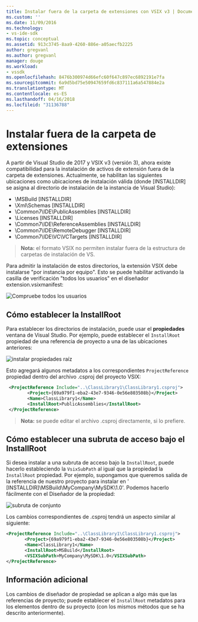 ```yaml
---
title: Instalar fuera de la carpeta de extensiones con VSIX v3 | Documentos de Microsoft
ms.custom: ''
ms.date: 11/09/2016
ms.technology:
- vs-ide-sdk
ms.topic: conceptual
ms.assetid: 913c3745-8aa9-4260-886e-a05aecfb2225
author: gregvanl
ms.author: gregvanl
manager: douge
ms.workload:
- vssdk
ms.openlocfilehash: 8476b300974d66efc60f647c897ec6892191e7fa
ms.sourcegitcommit: 6a9d5bd75e50947659fd6c837111a6a547884e2a
ms.translationtype: MT
ms.contentlocale: es-ES
ms.lasthandoff: 04/16/2018
ms.locfileid: "31136788"
---
```

# <a name="installing-outside-the-extensions-folder"></a>Instalar fuera de la carpeta de extensiones

A partir de Visual Studio de 2017 y VSIX v3 (versión 3), ahora existe compatibilidad para la instalación de activos de extensión fuera de la carpeta de extensiones. Actualmente, se habilitan las siguientes ubicaciones como ubicaciones de instalación válida (donde [INSTALLDIR] se asigna al directorio de instalación de la instancia de Visual Studio):

* \MSBuild [INSTALLDIR]
* \Xml\Schemas [INSTALLDIR]
* \Common7\IDE\PublicAssemblies [INSTALLDIR]
* \Licenses [INSTALLDIR]
* \Common7\IDE\ReferenceAssemblies [INSTALLDIR]
* \Common7\IDE\RemoteDebugger [INSTALLDIR]
* \Common7\IDE\VC\VCTargets [INSTALLDIR]

>**Nota:** el formato VSIX no permiten instalar fuera de la estructura de carpetas de instalación de VS.

Para admitir la instalación de estos directorios, la extensión VSIX debe instalarse "por instancia por equipo". Esto se puede habilitar activando la casilla de verificación "todos los usuarios" en el diseñador extension.vsixmanifest:

![Compruebe todos los usuarios](media/check-all-users.png)

## <a name="how-to-set-the-installroot"></a>Cómo establecer la InstallRoot

Para establecer los directorios de instalación, puede usar el **propiedades** ventana de Visual Studio. Por ejemplo, puede establecer el `InstallRoot` propiedad de una referencia de proyecto a una de las ubicaciones anteriores:

![instalar propiedades raíz](media/install-root-properties.png)

Esto agregará algunos metadatos a los correspondientes `ProjectReference` propiedad dentro del archivo .csproj del proyecto VSIX:

```xml
 <ProjectReference Include="..\ClassLibrary1\ClassLibrary1.csproj">
        <Project>{69a979f1-eba2-43e7-9346-0e56e803508b}</Project>
        <Name>ClassLibrary1</Name>
        <InstallRoot>PublicAssemblies</InstallRoot>
 </ProjectReference>
```

>**Nota:** se puede editar el archivo .csproj directamente, si lo prefiere.

## <a name="how-to-set-a-subpath-under-the-installroot"></a>Cómo establecer una subruta de acceso bajo el InstallRoot

Si desea instalar a una subruta de acceso bajo la `InstallRoot`, puede hacerlo estableciendo la `VsixSubPath` al igual que la propiedad la `InstallRoot` propiedad. Por ejemplo, supongamos que queremos salida de la referencia de nuestro proyecto para instalar en ' [INSTALLDIR]\MSBuild\MyCompany\MySDK\1.0'. Podemos hacerlo fácilmente con el Diseñador de la propiedad:

![subruta de conjunto](media/set-subpath.png)

Los cambios correspondientes de .csproj tendrá un aspecto similar al siguiente:

```xml
<ProjectReference Include="..\ClassLibrary1\ClassLibrary1.csproj">
       <Project>{69a979f1-eba2-43e7-9346-0e56e803508b}</Project>
       <Name>ClassLibrary1</Name>
       <InstallRoot>MSBuild</InstallRoot>
       <VSIXSubPath>MyCompany\MySDK\1.0</VSIXSubPath>
</ProjectReference>
```

## <a name="extra-information"></a>Información adicional

Los cambios de diseñador de propiedad se aplican a algo más que las referencias de proyecto; puede establecer el `InstallRoot` metadatos para los elementos dentro de su proyecto (con los mismos métodos que se ha descrito anteriormente).
